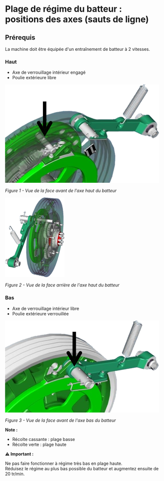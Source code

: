 # Plage de régime du batteur : positions des axes (sauts de ligne)

## Prérequis

La machine doit être équipée d'un entraînement de batteur à 2 vitesses.

### Haut

* Axe de verrouillage intérieur engagé
* Poulie extérieure libre

![vue face avant axe haut batteur](images/Image15.png)

*Figure 1 - Vue de la face avant de l'axe haut du batteur*

![vue face arrière axe haut batteur](images/Image17.png)

*Figure 2 - Vue de la face arrière de l'axe haut du batteur*

### Bas

* Axe de verrouillage intérieur libre
* Poulie extérieure verrouillée

![axe bas batteur](images/Image16.png)

*Figure 3 - Vue de la face avant de l'axe bas du batteur*

**Note :**
* Récolte cassante : plage basse
* Récolte verte : plage haute


<div class="alert-warning">
  <strong>⚠️ Important :</strong>
</div>

Ne pas faire fonctionner à régime très bas en plage haute.  
Réduisez le régime au plus bas possible du batteur et augmentez ensuite de 20 tr/min.

